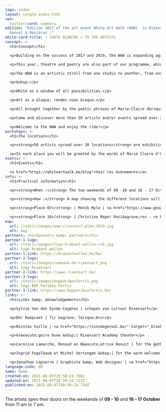 ```yaml
---
tags: index
layout: single-index.html
seo:
  twitter:card: summary
edition: "Edition 2021 of the art event White Art Walk (WAW)  in Rixensart,
  Genval & Rosières :"
white-card-title: « CARTE BLANCHE » TO THE ARTISTS
concept: >-
  <h1>Concept</h1>

  <p>Building on the success of 2017 and 2019, the WAW is expanding again with new artists for its third edition.</p>

  <p>This year, theatre and poetry are also part of our programme, which welcomes students from the Acad&eacute;mie des arts de la parole de Rixensart and honours the Belgian poet Marie-Claire d'Orbaix (more information on this part of the programme in the "events" tab).</p>

  <p>The WAW is an artistic stroll from one studio to another, from one universe to another, from one vibration to another.</p>

  <p>&nbsp;</p>

  <p>White as a window of all possibilities.</p>

  <p>Art as a &laquo; rendez-vous &raquo;</p>

  <p>All brought together by the poetic phrases of Marie-Claire d&rsquo;Orbaix.</p>

  <p>Come and discover more than 50 artists and/or events spread over 20 locations in Rixensart, Genval and Rosi&egrave;res (<a href="https://waw2021.netlify.app/index/home/#about" target="_blank">see map and practical information)</a></p>

  <p>Welcome to the WAW and enjoy the ride!</p>
workshops: >-
  <h1>The locations</h1>

  <p><strong>50 artists spread over 20 locations</strong> are exhibiting their work or offering a theatrical or poetic break in the entities of Genval, Rixensart and Rosi&egrave;res</p>

  <p>In each place you will be greeted by the words of Marie Claire d'Orbaix as a prelude to multiple artistic discoveries.</p>
events: |-
  <h1>Events</h1>

  <a href="https://whiteartwalk.be/blog">Voir les événements</a>
info: >-
  <h1>Practical information</h1>

  <p><strong>When :</strong> The two weekends of 09 -10 and 16 - 17 October from 11am to 7pm</p>

  <p><strong>How :</strong> A map showing the different locations will be available for &euro;3 at the following 2 locations:</p>

  <p><strong>Place 07</strong> | Monik Myle | <a href="https://www.google.be/maps/place/Avenue+Gevaert+78,+1332+Rixensart/@50.7201125,4.4982201,17z/data=!3m1!4b1!4m5!3m4!1s0x47c3d72886df438b:0xbf82e9f82683f362!8m2!3d50.7201125!4d4.5004088?hl=fr" target="_blank">Genval - Avenue Gevaert 78</a></p>

  <p><strong>Place 16</strong> | Christine Reper Rosi&egrave;res - <a href="https://www.google.be/maps/place/Rue+Jolie+18,+1331+Rixensart/@50.7299617,4.5395864,17z/data=!3m1!4b1!4m5!3m4!1s0x47c3d7a7227d9e47:0xea1ca3177b0c5ab!8m2!3d50.7299617!4d4.5417751?hl=fr" target="_blank">Rue Jolie 18</a></p>
map:
  url: /static/images/waw-rixensart-plan-2019.jpg
  alt: map
partners: <h1>Sponsors &amp; partners</h1>
partner-1-logo:
  url: /static/images/logo-brabant-wallon-rvb.jpg
  alt: logo Brabant wallon
partner-1-link: https://brabantwallon.be/bw/
partner-2-logo:
  url: /static/images/commune-de-rixensart.png
  alt: logo Rixensart
partner-2-link: https://www.rixensart.be/
partner-3-logo:
  url: /static/images/bnpparibasfortis.png
  alt: logo BNP Paribas Fortis
partner-3-link: https://www.bnpparibasfortis.be/
links: >-
  <h1>Links &amp; aknowledgements</h1>

  <p>Sylvie Van den Eynde-Cayphas | schepen van cultuur Rixensart</p>

  <p>Dhr Raepsaet | Tir &agrave; l&rsquo;Arc</p>

  <p>Nicolas Vuille | <a href="https://vinsdegenval.be/" target="_blank">Vins de Genval</a></p>

  <p>Gr&eacute;goire Dune &nbsp;| Rixensart Academy theater</p>

  <p>Caroline Lamarche, Renaud en B&eacute;atrice Denuit | for the gathering around Marie-Claire d&rsquo;Orbaix</p>

  <p>Ingrid Fogelbaum et Michel Vertongen &nbsp;| for the warm welcome in their home</p>

  <p>Jonathan Lapierre | Graphiste &amp; Web designer | <a href="https://www.jonathanlapierre.be">www.jonathanlapierre.be</a> | <a href="https://www.creatsy.be">www.creatsy.be</a></p>
language-code: EN
name: Home
created-on: 2021-08-07T20:50:24.706Z
updated-on: 2021-08-07T20:50:24.722Z
published-on: 2021-08-07T20:50:24.734Z
---
```

The artists open their doors on the weekends of **09 - 10** and **16 - 17 October** from 11 am to 7 pm.